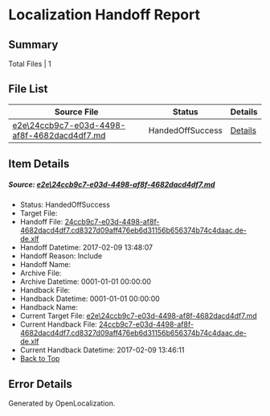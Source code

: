 # <a name='report-top'></a> Localization Handoff Report

## Summary
 Total Files | 1

## File List
 Source File | Status | Details 
 ----------- | ------ | ------- 
 [e2e\24ccb9c7-e03d-4498-af8f-4682dacd4df7.md](https://github.com/OpenLocalizationTestOrg/ol-test0/blob/13677b62b74b55ff260083e1a496a79e20134c39/e2e/24ccb9c7-e03d-4498-af8f-4682dacd4df7.md) | HandedOffSuccess | [Details](#b45c367c0bf3c361952a9908be5913e9eb4a31811)

## Item Details
##### <a name='b45c367c0bf3c361952a9908be5913e9eb4a31811'></a> Source: [e2e\24ccb9c7-e03d-4498-af8f-4682dacd4df7.md](https://github.com/OpenLocalizationTestOrg/ol-test0/blob/13677b62b74b55ff260083e1a496a79e20134c39/e2e/24ccb9c7-e03d-4498-af8f-4682dacd4df7.md)
* Status: HandedOffSuccess
* Target File: 
* Handoff File: [24ccb9c7-e03d-4498-af8f-4682dacd4df7.cd8327d09aff476eb6d31156b656374b74c4daac.de-de.xlf](https://github.com/OpenLocalizationTestOrg/ol-test0-handoff/blob/7dc7a699807654b16d9362fd3500a2a7bbcb7c1f/ol-handoff/OpenLocalizationTestOrg/ol-test0-dede/shujia/ht/24ccb9c7-e03d-4498-af8f-4682dacd4df7.cd8327d09aff476eb6d31156b656374b74c4daac.de-de.xlf)
* Handoff Datetime: 2017-02-09 13:48:07
* Handoff Reason: Include
* Handoff Name: 
* Archive File: 
* Archive Datetime: 0001-01-01 00:00:00
* Handback File: 
* Handback Datetime: 0001-01-01 00:00:00
* Handback Name: 
* Current Target File: [e2e\24ccb9c7-e03d-4498-af8f-4682dacd4df7.md](https://github.com/OpenLocalizationTestOrg/ol-test0-dede/blob/a834080faf91e1b7f2156a98649487a9143c8405/e2e/24ccb9c7-e03d-4498-af8f-4682dacd4df7.md)
* Current Handback File: [24ccb9c7-e03d-4498-af8f-4682dacd4df7.cd8327d09aff476eb6d31156b656374b74c4daac.de-de.xlf](https://github.com/OpenLocalizationTestOrg/ol-test0-handback/blob/7ba48f3b8248ef386205015e33b1cfd24268bf9c/ol-handback/OpenLocalizationTestOrg/ol-test0-dede/shujia/ht/24ccb9c7-e03d-4498-af8f-4682dacd4df7.cd8327d09aff476eb6d31156b656374b74c4daac.de-de.xlf)
* Current Handback Datetime: 2017-02-09 13:46:11
* [Back to Top](#report-top)


## Error Details

Generated by OpenLocalization.
